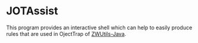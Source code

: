 # JOTAssist
This program provides an interactive shell which can help to easily produce rules that are used in OjectTrap of [ZWUtils-Java](https://github.com/Adam5Wu/ZWUtils-Java).
